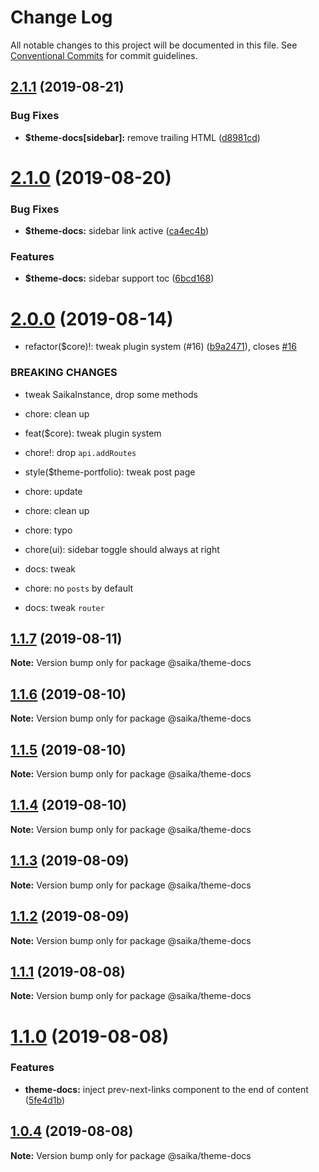 # Change Log

All notable changes to this project will be documented in this file.
See [Conventional Commits](https://conventionalcommits.org) for commit guidelines.

## [2.1.1](https://github.com/evillt/saika/compare/@saika/theme-docs@2.1.0...@saika/theme-docs@2.1.1) (2019-08-21)


### Bug Fixes

* **$theme-docs[sidebar]:** remove trailing HTML ([d8981cd](https://github.com/evillt/saika/commit/d8981cd))





# [2.1.0](https://github.com/evillt/saika/compare/@saika/theme-docs@2.0.0...@saika/theme-docs@2.1.0) (2019-08-20)


### Bug Fixes

* **$theme-docs:** sidebar link active ([ca4ec4b](https://github.com/evillt/saika/commit/ca4ec4b))


### Features

* **$theme-docs:** sidebar support toc ([6bcd168](https://github.com/evillt/saika/commit/6bcd168))





# [2.0.0](https://github.com/evillt/saika/compare/@saika/theme-docs@1.1.7...@saika/theme-docs@2.0.0) (2019-08-14)


* refactor($core)!: tweak plugin system (#16) ([b9a2471](https://github.com/evillt/saika/commit/b9a2471)), closes [#16](https://github.com/evillt/saika/issues/16)


### BREAKING CHANGES

* tweak SaikaInstance, drop some methods

* chore: clean up

* feat($core): tweak plugin system

* chore!: drop `api.addRoutes`

* style($theme-portfolio): tweak post page

* chore: update

* chore: clean up

* chore: typo

* chore(ui): sidebar toggle should always at right

* docs: tweak

* chore: no `posts` by default

* docs: tweak `router`





## [1.1.7](https://github.com/evillt/saika/compare/@saika/theme-docs@1.1.6...@saika/theme-docs@1.1.7) (2019-08-11)

**Note:** Version bump only for package @saika/theme-docs





## [1.1.6](https://github.com/evillt/saika/compare/@saika/theme-docs@1.1.5...@saika/theme-docs@1.1.6) (2019-08-10)

**Note:** Version bump only for package @saika/theme-docs





## [1.1.5](https://github.com/evillt/saika/compare/@saika/theme-docs@1.1.4...@saika/theme-docs@1.1.5) (2019-08-10)

**Note:** Version bump only for package @saika/theme-docs





## [1.1.4](https://github.com/evillt/saika/compare/@saika/theme-docs@1.1.3...@saika/theme-docs@1.1.4) (2019-08-10)

**Note:** Version bump only for package @saika/theme-docs





## [1.1.3](https://github.com/evillt/saika/compare/@saika/theme-docs@1.1.2...@saika/theme-docs@1.1.3) (2019-08-09)

**Note:** Version bump only for package @saika/theme-docs





## [1.1.2](https://github.com/evillt/saika/compare/@saika/theme-docs@1.1.1...@saika/theme-docs@1.1.2) (2019-08-09)

**Note:** Version bump only for package @saika/theme-docs





## [1.1.1](https://github.com/evillt/saika/compare/@saika/theme-docs@1.1.0...@saika/theme-docs@1.1.1) (2019-08-08)

**Note:** Version bump only for package @saika/theme-docs





# [1.1.0](https://github.com/evillt/saika/compare/@saika/theme-docs@1.0.4...@saika/theme-docs@1.1.0) (2019-08-08)


### Features

* **theme-docs:** inject prev-next-links component to the end of content ([5fe4d1b](https://github.com/evillt/saika/commit/5fe4d1b))





## [1.0.4](https://github.com/evillt/saika/compare/@saika/theme-docs@1.0.3...@saika/theme-docs@1.0.4) (2019-08-08)

**Note:** Version bump only for package @saika/theme-docs

